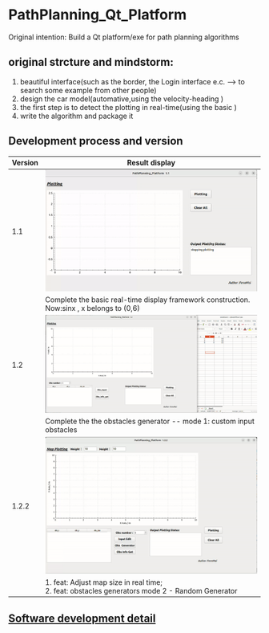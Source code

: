 # PathPlanning_Qt_Platform
Original intention: Build a Qt platform/exe for path planning algorithms

## original strcture and mindstorm:
1. beautiful interface(such as the border, the Login interface e.c. --> to search some example from other people)
2.  design the car model(automative,using the velocity-heading )
3.  the first step is to detect the plotting in real-time(using the basic )
4.  write the algorithm and package it 

## Development process and version
| Version | Result display |
|---------|----------------|
| 1.1 | ![alt text](assets/README/version1.1.gif)|
|     | Complete the basic real-time display framework construction. Now:sinx , x belongs to (0,6)|
| 1.2 | ![alt text](assets/README/version1.2.gif)|
|     | Complete the the obstacles generator -- mode 1: custom input obstacles|
|1.2.2| ![alt text](assets/README/version1.2.2.gif)|
|     |1. feat: Adjust map size in real time;<br>2. feat: obstacles generators mode 2 - Random Generator|



## [Software development detail](software_document.md)


